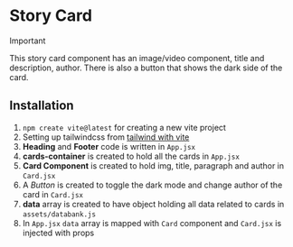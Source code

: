 # Story Card

> [!Important]
> This story card component has an image/video component, title and description, author.
> There is also a button that shows the dark side of the card.

## Installation

1. `npm create vite@latest` for creating a new vite project
2. Setting up tailwindcss from [tailwind with vite](https://tailwindcss.com/docs/guides/vite)
3. **Heading** and **Footer** code is written in `App.jsx`
4. **cards-container** is created to hold all the cards in `App.jsx`
5. **Card Component** is created to hold img, title, paragraph and author in `Card.jsx`
6. A _Button_ is created to toggle the dark mode and change author of the card in `Card.jsx`
7. **data** array is created to have object holding all data related to cards in `assets/databank.js`
8. In `App.jsx` `data` array is mapped with `Card` component and `Card.jsx` is injected with props
